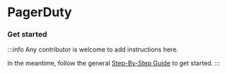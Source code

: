 # PagerDuty

### Get started

:::info
Any contributor is welcome to add instructions here. 

In the meantime, follow the general [Step-By-Step Guide](../reference/guide.md) to get started. 
:::